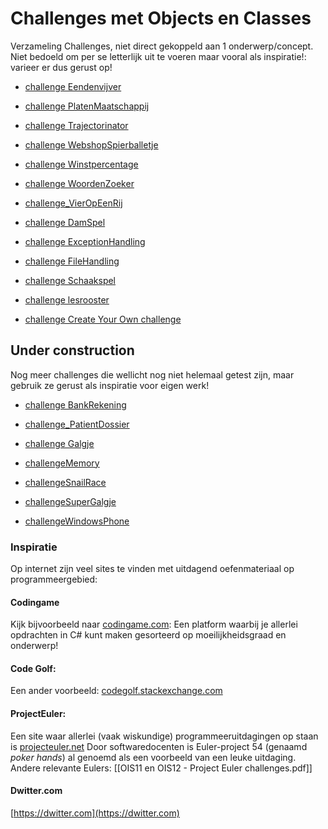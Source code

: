# Challenges met Objects en Classes

Verzameling Challenges, niet direct gekoppeld aan 1 onderwerp/concept.
Niet bedoeld om per se letterlijk uit te voeren maar vooral als inspiratie!:
varieer er dus gerust op!

+ [challenge Eendenvijver](challenges/challenge_Eendenvijver)

+ [challenge PlatenMaatschappij](challenges/challengePlatenMaatschappij.pdf)

+ [challenge Trajectorinator](challenges/challengeTrajectorinator.pdf)

+ [challenge WebshopSpierballetje](challenges/challengeWebshopSpierballetje.pdf)

+ [challenge Winstpercentage](challenges/challengeWinstpercentage.pdf)

+ [challenge WoordenZoeker](challenges/challengeWoordenZoeker.pdf)

+ [challenge_VierOpEenRij](challenges/challenge_VierOpEenRij.md)

+ [challenge DamSpel](challenges/challenge_DamSpel.pdf)

+ [challenge ExceptionHandling](challenges/challengeExceptionHandling.pdf)

+ [challenge FileHandling](challenges/challengeFileHandling.pdf)

+ [challenge Schaakspel](challenges/challenge_Schaakspel.pdf)

+ [challenge lesrooster](challenges/challenge_lesrooster.pdf)

+ [challenge Create Your Own challenge](challenges/challenge_CreateYourOwn)

## Under construction

Nog meer challenges die wellicht nog niet helemaal getest zijn,
maar gebruik ze gerust als inspiratie voor eigen werk!

+ [challenge BankRekening](challenges/challenge_Bankrekening)

+ [challenge_PatientDossier](challenges/challenge_PatientDossier)

+ [challenge Galgje](challenges/challenge_Galgje)

+ [challengeMemory](challenges/challengeMemory)

+ [challengeSnailRace](challenges/challengeSnailRace)

+ [challengeSuperGalgje](challenges/challengeSuperGalgje)

+ [challengeWindowsPhone](challenges/challengeWindowsPhone)

### Inspiratie


Op internet zijn veel sites te vinden met uitdagend oefenmateriaal op programmeergebied:

#### Codingame

Kijk bijvoorbeeld naar
[codingame.com](https://www.codingame.com/home):
Een platform waarbij je allerlei opdrachten in C# kunt maken gesorteerd op moeilijkheidsgraad en onderwerp!

#### Code Golf:

Een ander voorbeeld:
[codegolf.stackexchange.com](http://codegolf.stackexchange.com/)

#### ProjectEuler:
Een site waar allerlei (vaak wiskundige) programmeeruitdagingen op staan is
[projecteuler.net](https://projecteuler.net/)
Door softwaredocenten is Euler-project 54 (genaamd *poker hands*) al genoemd
als een voorbeeld van een leuke uitdaging. 
Andere relevante Eulers: [[OIS11 en OIS12 - Project Euler challenges.pdf]]

#### Dwitter.com

[https://dwitter.com](https://dwitter.com)
